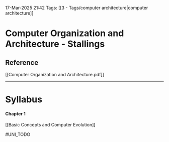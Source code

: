 17-Mar-2025 21:42
Tags: [[3 - Tags/computer architecture|computer architecture]]
# Computer Organization and Architecture - Stallings

## Reference
[[Computer Organization and Architecture.pdf]] 
___
# Syllabus
#### Chapter 1
[[Basic Concepts and Computer Evolution]]

#UNI_TODO